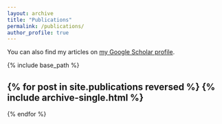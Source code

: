 ```yaml
---
layout: archive
title: "Publications"
permalink: /publications/
author_profile: true
---
```



You can also find my articles on <a href="{{author.googlescholar}}">my Google Scholar profile</a>.


{% include base_path %}

{% for post in site.publications reversed %}
  {% include archive-single.html %} 
  -------------------------------------  
{% endfor %}
